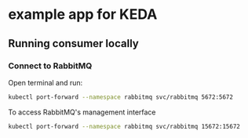 # example app for KEDA

## Running consumer locally

### Connect to RabbitMQ

Open terminal and run:

```bash
kubectl port-forward --namespace rabbitmq svc/rabbitmq 5672:5672
```

To access RabbitMQ's management interface

```bash
kubectl port-forward --namespace rabbitmq svc/rabbitmq 15672:15672
```

